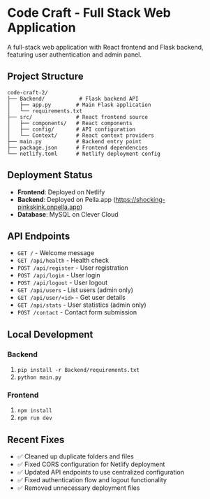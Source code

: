 # Code Craft - Full Stack Web Application

A full-stack web application with React frontend and Flask backend, featuring user authentication and admin panel.

## Project Structure

```
code-craft-2/
├── Backend/           # Flask backend API
│   ├── app.py        # Main Flask application
│   └── requirements.txt
├── src/              # React frontend source
│   ├── components/   # React components
│   ├── config/       # API configuration
│   └── Context/      # React context providers
├── main.py           # Backend entry point
├── package.json      # Frontend dependencies
└── netlify.toml      # Netlify deployment config
```

## Deployment Status

- **Frontend**: Deployed on Netlify
- **Backend**: Deployed on Pella.app (https://shocking-pinkskink.onpella.app)
- **Database**: MySQL on Clever Cloud

## API Endpoints

- `GET /` - Welcome message
- `GET /api/health` - Health check
- `POST /api/register` - User registration
- `POST /api/login` - User login
- `POST /api/logout` - User logout
- `GET /api/users` - List users (admin only)
- `GET /api/user/<id>` - Get user details
- `GET /api/stats` - User statistics (admin only)
- `POST /contact` - Contact form submission

## Local Development

### Backend
1. `pip install -r Backend/requirements.txt`
2. `python main.py`

### Frontend
1. `npm install`
2. `npm run dev`

## Recent Fixes

- ✅ Cleaned up duplicate folders and files
- ✅ Fixed CORS configuration for Netlify deployment
- ✅ Updated API endpoints to use centralized configuration
- ✅ Fixed authentication flow and logout functionality
- ✅ Removed unnecessary deployment files
